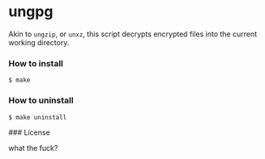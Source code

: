 ungpg
=====

Akin to `ungzip`, or `unxz`, this script decrypts encrypted files into the current working directory.

### How to install

```
$ make
```

### How to uninstall

```
$ make uninstall
```

### License

what the fuck?
